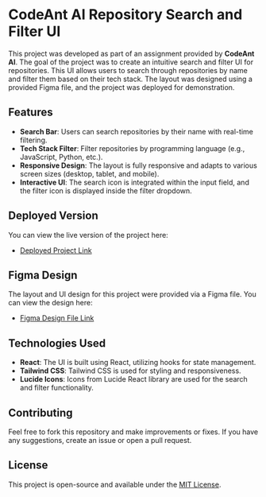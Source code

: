 # CodeAnt AI Repository Search and Filter UI

This project was developed as part of an assignment provided by **CodeAnt AI**. The goal of the project was to create an intuitive search and filter UI for repositories. This UI allows users to search through repositories by name and filter them based on their tech stack. The layout was designed using a provided Figma file, and the project was deployed for demonstration.

## Features

- **Search Bar**: Users can search repositories by their name with real-time filtering.
- **Tech Stack Filter**: Filter repositories by programming language (e.g., JavaScript, Python, etc.).
- **Responsive Design**: The layout is fully responsive and adapts to various screen sizes (desktop, tablet, and mobile).
- **Interactive UI**: The search icon is integrated within the input field, and the filter icon is displayed inside the filter dropdown.

## Deployed Version

You can view the live version of the project here:

- [Deployed Project Link](https://code-ant-assignment-ep7v.vercel.app/)

## Figma Design

The layout and UI design for this project were provided via a Figma file. You can view the design here:

- [Figma Design File Link](https://www.figma.com/design/3j3bEI8nR1T1UwsfEBMbhi/Frontend-Developer-%3C%3E-CodeAnt?node-id=1-3916&t=xkRfXMRK3yJCX4cs-0)

## Technologies Used

- **React**: The UI is built using React, utilizing hooks for state management.
- **Tailwind CSS**: Tailwind CSS is used for styling and responsiveness.
- **Lucide Icons**: Icons from Lucide React library are used for the search and filter functionality.

## Contributing

Feel free to fork this repository and make improvements or fixes. If you have any suggestions, create an issue or open a pull request.

## License

This project is open-source and available under the [MIT License](LICENSE).
